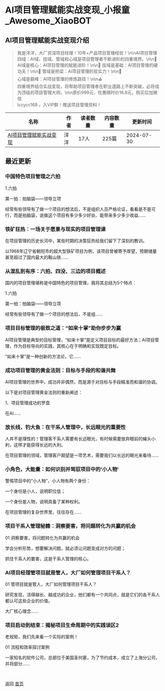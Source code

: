 # AI项目管理赋能实战变现_小报童_Awesome_XiaoBOT

## AI项目管理赋能实战变现介绍
> 我是洋洋，大厂资深项目经理！10年+产品项目管理经验！\n\nAI项目管理四域：AI域、技域、管域和心域是项目管理者不断进阶的四重境界。\n\n🌟  
AI域是核心：AI项目管理的赋能进阶！\n\n🌟 技域是基础：AI项目管理的硬功夫！\n\n🌟 管域是桥梁：AI项目管理的软实力！\n\n🌟  
心域是巅峰：AI项目管理的修炼路径！\n\n⛳️  
四重境界结合实战变现，将帮助项目管理者在职业道路上不断突破，必将成为顶级的项目管理大师。\n\n原价999元，优惠限时价16.8元，购买后加微信  
lccycc168 ，入VIP群！赠送项目管理资料！  
  


|名称|作者|读者数量|内容数量|更新时间|
|---|---|---|---|---|
|[AI项目管理赋能实战变现](https://xiaobot.net/p/lccycc168?refer=9c3f1c95-a052-465a-9902-f6d75080262a)|洋洋|17人|225篇|2024-07-30|

## 最近更新
### 中国特色项目管理之六拍

1.六拍

第一拍：拍脑袋——领导立项

经常有些领导有了做一个项目的想法后，不是组织人员严格论证，看看是不是可行，而是拍脑袋，说做这个项目有多少多少好处、能带来多少多少收益......

### 铁矿狂热：一场关于愿景与现实的项目管理课

在项目管理的历史长河中，某些时期的决策狂热给我们留下了深刻的教训。

以1968年辽宁省朝阳市的超大型铁矿项目为例，该项目曾被寄予厚望，预期储量甚至超过了国内最大的鞍山铁......

### 从混乱到有序：六拍、四没、三边的项目概述

国内的项目管理堪称是中国特色的项目管理，我将其总结为5个特点：

1.六拍

第一拍：拍脑袋——领导立项

经常有些领导有了做一个项目的想法后，不是组......

### 项目目标管理的极致之道：“如来十掌”助你步步为赢

AI项目管理是典型的目标管理，“如来十掌”是定义项目目标的最好方法；AI项目管理，作为目标导向的实践，其核心在于明确和实现既定目标。

“如来十掌”是一种创新的方法论，它......

### 成功项目管理的黄金法则：目标与手段的和谐共舞

AI项目管理的世界中，成功并非偶然，而是源于对目标与手段精准而和谐的协调。

以下是对项目管理黄金法则的重新阐述：

1、项目管理成功的罗盘

在AI......

### 放长线，钓大鱼：在干系人管理中，长远眼光的重要性

人并不是理性的！管理客干系人需要有长远眼光，有时候需要放弃眼前的蝇头小利，这样才能获得长远的大利。

在项目管理的领域，管理客户期望是一项艺术，需要我们以长远的眼光来看待......

### 小角色，大能量：如何识别并驾驭项目中的‘小人物’

警惕项目中的“小人物”，小人物有两个身份：

一个身份是小人，说明职位低；

一个身份是人物，说明具备了某种权利。

在项目管理的复杂世界里，往往存在......

### 项目干系人管理秘籍：洞察要害，将问题转化为共赢的机会

01 洞察要害，将问题转化为共赢的机会

学会分析形势，想要解决问题，就必须让问题变成对方的问题；

抓住干系人的要害，这是干系人管理的核心。

### AI项目经理管项目就是管人，大厂如何管理项目干系人？

01 管项目就是管人，大厂如何管理项目干系人？

研究发现，活得越长、越成功的企业，他们都有一个共同点，就是它们的各干系人都认可这些企业的价值。

大厂核心理念......

### 项目启动到结束：揭秘项目生命周期中的实践误区2

老规矩，我们先来看一个实际的案例！

01 流程和效率探讨案例

一家知名的软件公司，总部位于美国圣何塞，为了节约成本，成立了上海分公司，并将部分......


<a href="https://github.com/Reno9527/awesome-xiaobot" style="color: white; text-decoration: none;">awesome-xiaobot</a>

返回 [首页](../README.md)
